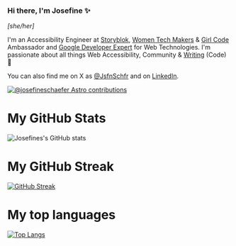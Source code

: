 ### Hi there, I'm Josefine ✨

_[she/her]_

I'm an Accessibility Engineer at [Storyblok](https://www.storyblok.com/), [Women Tech Makers](https://developers.google.com/womentechmakers) &  [Girl Code](https://www.girl-code.co.uk/) Ambassador and [Google Developer Expert](https://developers.google.com/community/experts) for Web Technologies. I'm passionate about all things Web Accessibility, Community & [Writing](https://dev.to/josefine) (Code) 🎉  

You can also find me on X as [@JsfnSchfr](https://twitter.com/JsfnSchfr) and on [LinkedIn](https://www.linkedin.com/in/j-schaefer/). 

[![@josefineschaefer Astro contributions](https://astro.badg.es/v2/contributor/josefineschaefer.svg)](https://astro.badg.es/contributor/josefineschaefer/)

# My GitHub Stats
![Josefines's GitHub stats](https://github-readme-stats.vercel.app/api?username=josefineschaefer)

# My GitHub Streak
[![GitHub Streak](https://github-readme-streak-stats-one-ebon.vercel.app?user=josefineschaefer&date_format=M%20j%5B%2C%20Y%5D&exclude_days=Sun%2CSat)](https://git.io/streak-stats)


# My top languages
[![Top Langs](https://github-readme-stats.vercel.app/api/top-langs/?username=josefineschaefer)](https://github.com/schabibi1/github-readme-stats)


